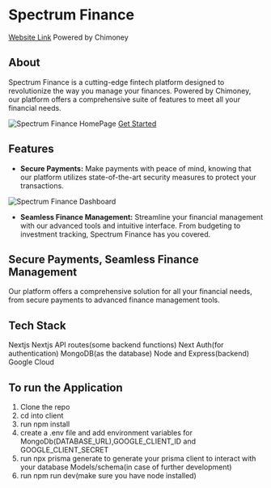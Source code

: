 # Spectrum Finance

[Website Link](https://spectrum-finance.vercel.app/)
Powered by Chimoney

## About

Spectrum Finance is a cutting-edge fintech platform designed to revolutionize the way you manage your finances. Powered by Chimoney, our platform offers a comprehensive suite of features to meet all your financial needs.

![Spectrum Finance HomePage](https://utfs.io/f/e2a9eb8f-3409-47b7-9c7f-7cae178ff963-1ev08y.JPG)
[Get Started](https://spectrum-finance.vercel.app/)

## Features

- **Secure Payments:** Make payments with peace of mind, knowing that our platform utilizes state-of-the-art security measures to protect your transactions.

![Spectrum Finance Dashboard](https://utfs.io/f/dbef9d36-00e0-4256-9dc9-53acc935da6c-hc3xu8.JPG)

- **Seamless Finance Management:** Streamline your financial management with our advanced tools and intuitive interface. From budgeting to investment tracking, Spectrum Finance has you covered.

## Secure Payments, Seamless Finance Management

Our platform offers a comprehensive solution for all your financial needs, from secure payments to advanced finance management tools.

## Tech Stack

Nextjs
Nextjs API routes(some backend functions)
Next Auth(for authentication)
MongoDB(as the database)
Node and Express(backend)
Google Cloud

## To run the Application

1. Clone the repo
2. cd into client
3. run npm install
4. create a .env file and add environment variables for MongoDb(DATABASE_URL),GOOGLE_CLIENT_ID and
   GOOGLE_CLIENT_SECRET
5. run npx prisma generate to generate your prisma client to interact with your database Models/schema(in case of further development)
6. run npm run dev(make sure you have node installed)
